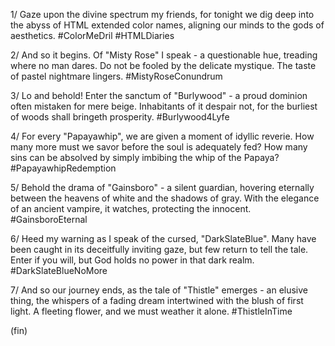 1/ Gaze upon the divine spectrum my friends, for tonight we dig deep into the abyss of HTML extended color names, aligning our minds to the gods of aesthetics. #ColorMeDril #HTMLDiaries

2/ And so it begins. Of "Misty Rose" I speak - a questionable hue, treading where no man dares. Do not be fooled by the delicate mystique. The taste of pastel nightmare lingers. #MistyRoseConundrum

3/ Lo and behold! Enter the sanctum of "Burlywood" - a proud dominion often mistaken for mere beige. Inhabitants of it despair not, for the burliest of woods shall bringeth prosperity. #Burlywood4Lyfe

4/ For every "Papayawhip", we are given a moment of idyllic reverie. How many more must we savor before the soul is adequately fed? How many sins can be absolved by simply imbibing the whip of the Papaya? #PapayawhipRedemption

5/ Behold the drama of "Gainsboro" - a silent guardian, hovering eternally between the heavens of white and the shadows of gray. With the elegance of an ancient vampire, it watches, protecting the innocent. #GainsboroEternal

6/ Heed my warning as I speak of the cursed, "DarkSlateBlue". Many have been caught in its deceitfully inviting gaze, but few return to tell the tale. Enter if you will, but God holds no power in that dark realm. #DarkSlateBlueNoMore

7/ And so our journey ends, as the tale of "Thistle" emerges - an elusive thing, the whispers of a fading dream intertwined with the blush of first light. A fleeting flower, and we must weather it alone. #ThistleInTime

(fin)